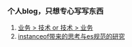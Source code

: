 ### 个人blog，只想专心写写东西

1. [业务 > 技术 or 技术 > 业务](https://github.com/hello2dj/blog/issues/2)
2. [instanceof带来的思考与es规范的研究](https://github.com/hello2dj/blog/issues/6)
